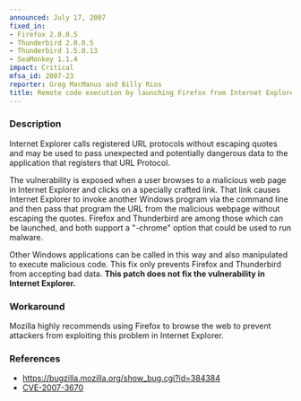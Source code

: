 ```yaml
---
announced: July 17, 2007
fixed_in:
- Firefox 2.0.0.5
- Thunderbird 2.0.0.5
- Thunderbird 1.5.0.13
- SeaMonkey 1.1.4
impact: Critical
mfsa_id: 2007-23
reporter: Greg MacManus and Billy Rios
title: Remote code execution by launching Firefox from Internet Explorer
---
```


<h3>Description</h3>

<p>Internet Explorer calls registered URL protocols without escaping quotes and may be used to pass unexpected and potentially dangerous data to the application that registers that URL Protocol.</p>

<p>The vulnerability is exposed when a user browses to a malicious web page in Internet Explorer and clicks on a specially crafted link. That link causes Internet Explorer to invoke another Windows program via the command line and then pass that program the URL from the malicious webpage without escaping the quotes. Firefox and Thunderbird are among those which can be launched, and both support a "-chrome" option that could be used to run malware.</p>

<p class="note">Other Windows applications can be called in this way and also manipulated to execute malicious code. This fix only prevents Firefox and Thunderbird from accepting bad data.  <strong>This patch does not fix the vulnerability in Internet Explorer.</strong></p>

<h3>Workaround</h3>

<p>Mozilla highly recommends using Firefox to browse the web to prevent attackers from exploiting this problem in Internet Explorer.</p>

<h3>References</h3>

<ul>
<li><a href="https://bugzilla.mozilla.org/show_bug.cgi?id=384384">
https://bugzilla.mozilla.org/show_bug.cgi?id=384384</a></li>

<li><a class="ex-ref" href="http://nvd.nist.gov/nvd.cfm?cvename=CVE-2007-3670">CVE-2007-3670</a></li>
</ul>



